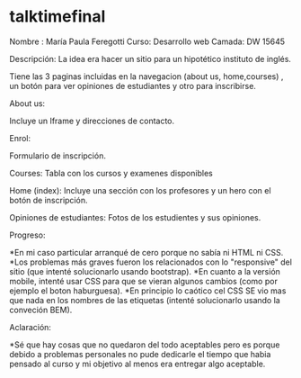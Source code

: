 # talktimefinal
Nombre : María Paula Feregotti Curso: Desarrollo web Camada: DW 15645

Descripción: La idea era hacer un sitio para un hipotético instituto de inglés.

Tiene las 3 paginas incluidas en la navegacion (about us, home,courses) , un botón para ver opiniones de estudiantes y otro para inscribirse.

About us:

Incluye un Iframe y direcciones de contacto.

Enrol:

Formulario de inscripción.

Courses: Tabla con los cursos y examenes disponibles

Home (index): Incluye una sección con los profesores y un hero con el botón de inscripción.

Opiniones de estudiantes: Fotos de los estudientes y sus opiniones.

Progreso:

*En mi caso particular arranqué de cero porque no sabía ni HTML ni CSS. *Los problemas más graves fueron los relacionados con lo "responsive" del sitio (que intenté solucionarlo usando bootstrap). *En cuanto a la versión mobile, intenté usar CSS para que se vieran algunos cambios (como por ejemplo el boton haburguesa). *En principio lo caótico cel CSS SE vio mas que nada en los nombres de las etiquetas (intenté solucionarlo usando la conveción BEM).

Aclaración:

*Sé que hay cosas que no quedaron del todo aceptables pero es porque debido a problemas personales no pude dedicarle el tiempo que habia pensado al curso y mi objetivo al menos era entregar algo aceptable.
